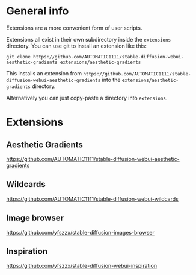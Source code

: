 # General info

Extensions are a more convenient form of user scripts.

Extensions all exist in their own subdirectory inside the `extensions` directory. You can use git to install an extension like this:

```
git clone https://github.com/AUTOMATIC1111/stable-diffusion-webui-aesthetic-gradients extensions/aesthetic-gradients
```

This installs an extension from `https://github.com/AUTOMATIC1111/stable-diffusion-webui-aesthetic-gradients` into the `extensions/aesthetic-gradients` directory.

Alternatively you can just copy-paste a directory into `extensions`.


# Extensions

## Aesthetic Gradients
https://github.com/AUTOMATIC1111/stable-diffusion-webui-aesthetic-gradients

## Wildcards
https://github.com/AUTOMATIC1111/stable-diffusion-webui-wildcards

## Image browser
https://github.com/yfszzx/stable-diffusion-images-browser

## Inspiration
https://github.com/yfszzx/stable-diffusion-webui-inspiration